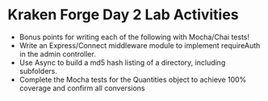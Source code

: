 Kraken Forge Day 2 Lab Activities
=================================

* Bonus points for writing each of the following with Mocha/Chai tests!
* Write an Express/Connect middleware module to implement requireAuth in the admin controller.
* Use Async to build a md5 hash listing of a directory, including subfolders.
* Complete the Mocha tests for the Quantities object to achieve 100% coverage and confirm all conversions
